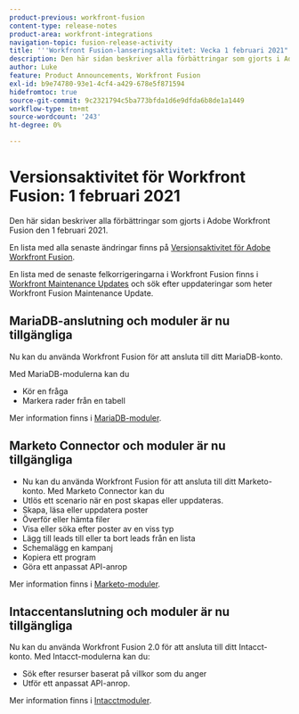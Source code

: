 ```yaml
---
product-previous: workfront-fusion
content-type: release-notes
product-area: workfront-integrations
navigation-topic: fusion-release-activity
title: '''Workfront Fusion-lanseringsaktivitet: Vecka 1 februari 2021"'
description: Den här sidan beskriver alla förbättringar som gjorts i Adobe Workfront Fusion den 1 februari 2021.
author: Luke
feature: Product Announcements, Workfront Fusion
exl-id: b9e74780-93e1-4cf4-a429-678e5f871594
hidefromtoc: true
source-git-commit: 9c2321794c5ba773bfda1d6e9dfda6b8de1a1449
workflow-type: tm+mt
source-wordcount: '243'
ht-degree: 0%

---
```


# Versionsaktivitet för Workfront Fusion: 1 februari 2021

Den här sidan beskriver alla förbättringar som gjorts i Adobe Workfront Fusion den 1 februari 2021.

En lista med alla senaste ändringar finns på [Versionsaktivitet för Adobe Workfront Fusion](../../../product-announcements/product-releases/fusion-release-activity/fusion-release-activity.md).

En lista med de senaste felkorrigeringarna i Workfront Fusion finns i [Workfront Maintenance Updates](https://one.workfront.com/s/article/Workfront-Maintenance-Updates-1882317350) och sök efter uppdateringar som heter Workfront Fusion Maintenance Update.

<!--
<div data-mc-conditions="QuicksilverOrClassic.Draft mode">
<h2>Create and use templates in your Workfront Fusion scenarios</h2>
<p>To help you create scenarios with more speed and consistency, we've introduced Templates into Workfront Fusion. Now you can create templates for your common scenarios and share them with your team, or make them public for anyone in your organization to use. You can create these template from scratch, or you can create them from existing scenarios. You can even set up an in-template wizard that helps your users understand how to use the template.</p>
<p>For more information, see <a href="../../../workfront-fusion/scenarios/templates/fusion-templates.md" class="MCXref xref" xrefformat="{para}"> Scenario Templates</a>.</p>
</div>
-->

## MariaDB-anslutning och moduler är nu tillgängliga

Nu kan du använda Workfront Fusion för att ansluta till ditt MariaDB-konto.

Med MariaDB-modulerna kan du

* Kör en fråga
* Markera rader från en tabell

Mer information finns i [MariaDB-moduler](../../../workfront-fusion/apps-and-their-modules/mariadb-modules.md).

## Marketo Connector och moduler är nu tillgängliga

* Nu kan du använda Workfront Fusion för att ansluta till ditt Marketo-konto. Med Marketo Connector kan du
* Utlös ett scenario när en post skapas eller uppdateras.
* Skapa, läsa eller uppdatera poster
* Överför eller hämta filer
* Visa eller söka efter poster av en viss typ
* Lägg till leads till eller ta bort leads från en lista
* Schemalägg en kampanj
* Kopiera ett program
* Göra ett anpassat API-anrop

Mer information finns i [Marketo-moduler](../../../workfront-fusion/apps-and-their-modules/marketo-modules.md).

## Intaccentanslutning och moduler är nu tillgängliga

Nu kan du använda Workfront Fusion 2.0 för att ansluta till ditt Intacct-konto. Med Intacct-modulerna kan du:

* Sök efter resurser baserat på villkor som du anger
* Utför ett anpassat API-anrop.

Mer information finns i [Intacctmoduler](../../../workfront-fusion/apps-and-their-modules/intacct-modules.md).
